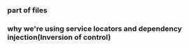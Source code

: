 ### part of files
### why we're using service locators and dependency injection(Inversion of control)